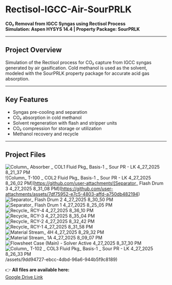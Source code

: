 # Rectisol-IGCC-Air-SourPRLK

**CO₂ Removal from IGCC Syngas using Rectisol Process**  
**Simulation: Aspen HYSYS 14.4 | Property Package: SourPRLK**

---

## Project Overview

Simulation of the Rectisol process for CO₂ capture from IGCC syngas generated by air gasification. Cold methanol is used as the solvent, modeled with the SourPRLK property package for accurate acid gas absorption.

---

## Key Features

- Syngas pre-cooling and separation
- CO₂ absorption in cold methanol
- Solvent regeneration with flash and stripper units
- CO₂ compression for storage or utilization
- Methanol recovery and recycle

---

## Project Files
![Column_ Absorber _ COL1  Fluid Pkg_ Basis-1 _ Sour PR - LK 4_27_2025 8_21_37 PM](https://github.com/user-attachments/assets/b5ef3e64-aa0f-474f-87aa-66f18c93acd5)
![Column_ T-100 _ COL2  Fluid Pkg_ Basis-1 _ Sour PR - LK 4_27_2025 8_26_02 PM](https://github.com/user-attachments![Separator_ Flash Drum 3 4_27_2025 8_31_08 PM](https://github.com/user-attachments/assets/7df75952-e7c5-4803-affd-a750db482194)
![Separator_ Flash Drum 2 4_27_2025 8_30_50 PM](https://github.com/user-attachments/assets/c813897f-2289-4abf-9967-64390579b6fa)
![Separator_ Flash Drum 1 4_27_2025 8_25_05 PM](https://github.com/user-attachments/assets/bc728689-3981-4a2e-a6fb-49002691d6db)
![Recycle_ RCY-4 4_27_2025 8_36_10 PM](https://github.com/user-attachments/assets/4327d9d3-799c-42ae-8243-255b9f405383)
![Recycle_ RCY-3 4_27_2025 8_35_04 PM](https://github.com/user-attachments/assets/bd842851-22fc-4700-99db-b176214b7f88)
![Recycle_ RCY-2 4_27_2025 8_32_42 PM](https://github.com/user-attachments/assets/046bde26-2a73-4c7d-b2b8-d6f7a104ab32)
![Recycle_ RCY-1 4_27_2025 8_31_58 PM](https://github.com/user-attachments/assets/be41e747-baf8-4fe0-a5ab-c3718d68dffe)
![Material Stream_ 4H 4_27_2025 8_29_32 PM](https://github.com/user-attachments/assets/f046f561-6329-4d45-a80b-70f2c78d48db)
![Material Stream_ 1A 4_27_2025 8_09_07 PM](https://github.com/user-attachments/assets/3a3acac5-3639-42f3-96f4-d23fcd5fc119)
![Flowsheet Case (Main) - Solver Active 4_27_2025 8_37_30 PM](https://github.com/user-attachments/assets/ca78088f-3e49-4129-811e-79d58b042c2b)
![Column_ T-102 _ COL3  Fluid Pkg_ Basis-1 _ Sour PR - LK 4_27_2025 8_26_33 PM](https://github.com/user-attachments/assets/90101daa-1ef3-4d6a-988a-505be15d48f7)
/assets/9dd94727-ebcc-4dbd-96a6-944b5f9c8189)



👉 **All files are available here:**  
[Google Drive Link](https://drive.google.com/drive/folders/1VDrId_W4qiE-e5glmjjnnMAaE6eKJ36g?usp=drive_link)
